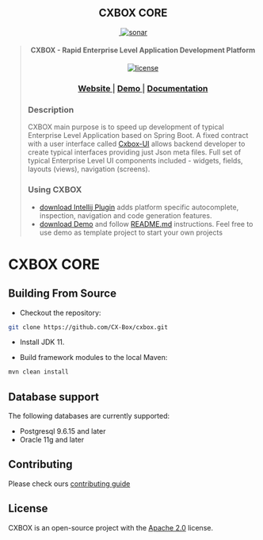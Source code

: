 <h2 align="center">CXBOX CORE</h2>
<div align="center">
<a href="https://github.com/CX-Box/cxbox/actions/workflows/build_main.yml"><img src="https://github.com/CX-Box/cxbox/actions/workflows/build_main.yml/badge.svg" title="">
</a>
<a href="https://sonarcloud.io/summary/overall?id=CX-Box_cxbox"><img src="https://sonarcloud.io/api/project_badges/measure?project=CX-Box_cxbox&metric=alert_status&branch=main" alt="sonar" title="">
</a>
</div>

<blockquote>
<div> 
<p align="center">
<h4 align="center">CXBOX - Rapid Enterprise Level Application Development Platform</h4>

<p align="center">
<a href="http://www.apache.org/licenses/LICENSE-2.0"><img src="https://img.shields.io/badge/license-Apache%20License%202.0-blue.svg?style=flat" alt="license" title=""></a>
</p>

<div align="center">
  <h3>
    <a href="https://www.cxbox.org/" target="_blank">
      Website
    </a>
    <span> | </span>
    <a href="https://www.demo.cxbox.org/" target="_blank">
      Demo
    </a>
    <span> | </span>
    <a href="https://www.doc.cxbox.org/" target="_blank">
      Documentation
    </a>
  </h3>

</div>



<h3>Description</h2>
<p>
CXBOX main purpose is to speed up development of typical Enterprise Level Application based on Spring Boot. A fixed
contract with a user interface called <a href="https://github.com/CX-Box/cxbox-ui" target="_blank">Cxbox-UI</a> allows backend developer to create
typical interfaces providing just Json meta files. Full set of typical Enterprise Level UI components included -
widgets, fields, layouts (views), navigation (screens).
</p>
</div>

<h3>Using CXBOX</h2>
<ul>
<li> <a href="https://plugins.jetbrains.com/plugin/19523-tesler-helper" target="_blank">download Intellij Plugin</a> adds platform specific autocomplete, inspection, navigation and code generation features.
</li>
<li>
 <a href="https://github.com/CX-Box/cxbox-demo" target="_blank">download Demo</a> and follow <a href="https://github.com/CX-Box/cxbox-demo#readme" target="_blank">README.md</a> instructions. Feel free to use demo as template project to start your own projects
</li>
</ul>
</blockquote>

# CXBOX CORE

## Building From Source

- Checkout the repository:

```bash
git clone https://github.com/CX-Box/cxbox.git
```

- Install JDK 11.

- Build framework modules to the local Maven:

```bash
mvn clean install
```

## Database support

The following databases are currently supported:

- Postgresql 9.6.15 and later
- Oracle 11g and later

## Contributing

Please check ours [contributing guide](./CONTRIBUTING.md)

## License

CXBOX is an open-source project with the [Apache 2.0](https://www.apache.org/licenses/LICENSE-2.0) license.
